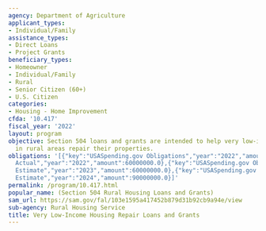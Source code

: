 ```yaml
---
agency: Department of Agriculture
applicant_types:
- Individual/Family
assistance_types:
- Direct Loans
- Project Grants
beneficiary_types:
- Homeowner
- Individual/Family
- Rural
- Senior Citizen (60+)
- U.S. Citizen
categories:
- Housing - Home Improvement
cfda: '10.417'
fiscal_year: '2022'
layout: program
objective: Section 504 loans and grants are intended to help very low-income owner-occupants
  in rural areas repair their properties.
obligations: '[{"key":"USASpending.gov Obligations","year":"2022","amount":22802628.69},{"key":"SAM.gov
  Actual","year":"2022","amount":60000000.0},{"key":"USASpending.gov Obligations","year":"2023","amount":17570560.09},{"key":"SAM.gov
  Estimate","year":"2023","amount":60000000.0},{"key":"USASpending.gov Obligations","year":"2024","amount":0.0},{"key":"SAM.gov
  Estimate","year":"2024","amount":90000000.0}]'
permalink: /program/10.417.html
popular_name: (Section 504 Rural Housing Loans and Grants)
sam_url: https://sam.gov/fal/103e1595a417452b879d31b92cb9a94e/view
sub-agency: Rural Housing Service
title: Very Low-Income Housing Repair Loans and Grants
---
```

